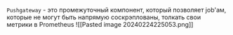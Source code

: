`Pushgateway` - это промежуточный компонент, который позволяет job'ам, которые не могут быть напрямую соскрэплованы, толкать свои метрики в Prometheus
 ![[Pasted image 20240224225053.png]]
